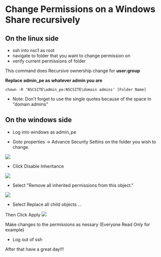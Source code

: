 # Change Permissions on a Windows Share recursively


## On the linux side
* ssh into nsc1 as root
* navigate to folder that you want to change permission on 
* verify current permissions of folder  

This command does Recursive ownership change for **user:group**

 **Replace admin_pe as whatever admin you are**

```
chown -R 'NSCSITE\admin_pe:NSCSITE\domain admins' [Folder Name]
```

* Note: Don't forget to use the single quotes because of the space in "domain admins"
 
## On the windows side

* Log into windows as admin_pe 

* Goto properties -> Advance Security Settins on the folder you wish to change.

![](https://hd.newspring.org/uploads/94900b48-ab9c-4bf9-887f-08e89ac17a92.png)

* Click Disable Inheritance

![](https://hd.newspring.org/uploads/d6069d21-1be7-4b27-8b66-0dbb5619013f.png)

* Select "Remove all inherited permissions from this object."

![](https://hd.newspring.org/uploads/30aae674-1eaa-40e4-b138-6296a9b45ce2.png)
* Select Replace all child objects ...

Then Click Apply
![](https://hd.newspring.org/uploads/e52446b5-50a3-4543-be54-157665c27f53.png)

Make changes to the permissions as nessary
(Everyone Read Only for example)

* Log out of ssh




After that have a great day!!!




